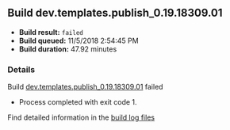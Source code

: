 ## Build dev.templates.publish_0.19.18309.01
- **Build result:** `failed`
- **Build queued:** 11/5/2018 2:54:45 PM
- **Build duration:** 47.92 minutes
### Details
Build [dev.templates.publish_0.19.18309.01](https://winappstudio.visualstudio.com/web/build.aspx?pcguid=a4ef43be-68ce-4195-a619-079b4d9834c2&builduri=vstfs%3a%2f%2f%2fBuild%2fBuild%2f26523) failed

+ Process completed with exit code 1.

Find detailed information in the [build log files](https://uwpctdiags.blob.core.windows.net/buildlogs/dev.templates.publish_0.19.18309.01_logs.zip)
